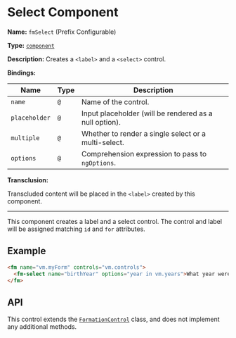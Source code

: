 # Select Component

**Name:** `fmSelect` (Prefix Configurable)

**Type:** [`component`](https://docs.angularjs.org/guide/component)

**Description:** Creates a `<label>` and a `<select>` control.

**Bindings:**

|Name|Type|Description|
|---|---|---|
|`name`|`@`|Name of the control.|
|`placeholder`|`@`|Input placeholder (will be rendered as a null option).|
|`multiple`|`@`|Whether to render a single select or a multi-select.|
|`options`|`@`|Comprehension expression to pass to `ngOptions`.|

**Transclusion:**

Transcluded content will be placed in the `<label>` created by this component.

----

This component creates a label and a select control. The control and label will be assigned matching `id` and `for` attributes.

## Example

```html
<fm name="vm.myForm" controls="vm.controls">
  <fm-select name="birthYear" options="year in vm.years">What year were you born in?</fm-input>
</fm>
```

## API

This control extends the [`FormationControl`](/src/formation/components/FormationControl) class, and does not implement any additional methods.
